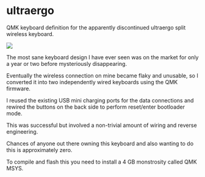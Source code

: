 # ultraergo
QMK keyboard definition for the apparently discontinued ultraergo split wireless keyboard.

![](https://github.com/thennen/ultraergo/finished.jpg)

The most sane keyboard design I have ever seen was on the market for only a year or two before mysteriously disappearing.

Eventually the wireless connection on mine became flaky and unusable, so I converted it into two independently wired keyboards using the QMK firmware.

I reused the existing USB mini charging ports for the data connections and rewired the buttons on the back side to perform reset/enter bootloader mode.

This was successful but involved a non-trivial amount of wiring and reverse engineering.

Chances of anyone out there owning this keyboard and also wanting to do this is approximately zero.

To compile and flash this you need to install a 4 GB monstrosity called QMK MSYS.
